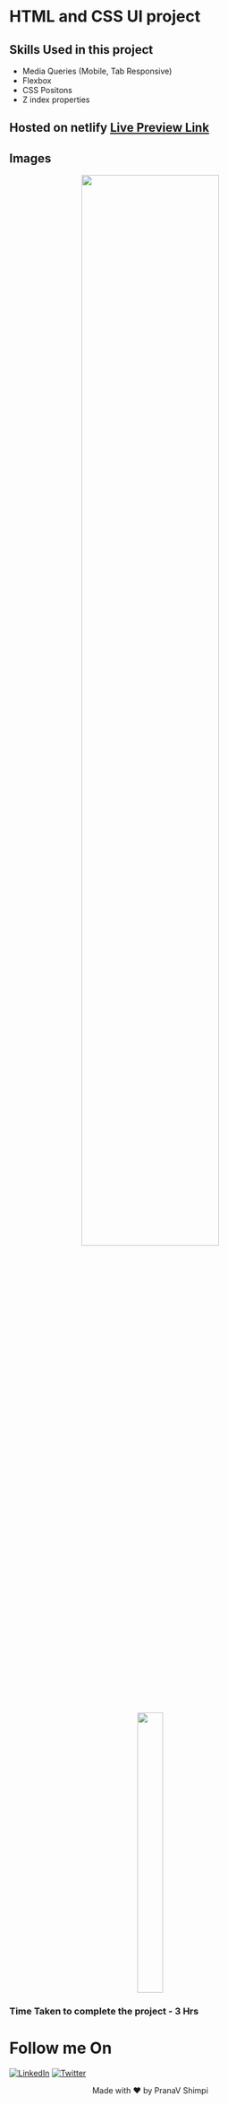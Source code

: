 # HTML and CSS UI project

## Skills Used in this project
- Media Queries (Mobile, Tab Responsive)
- Flexbox
- CSS Positons
- Z index properties


## Hosted on netlify [Live Preview Link](https://ps-css-project-10.netlify.app)

## Images
<p align="center">
  <img width="70%" height="auto"   src="https://user-images.githubusercontent.com/40532644/187018768-b5290e68-14e2-404e-af87-cbf8ea9cb93d.png" />
  </p>
<p align="center">
  <img width="30%" height="500px"   src="https://user-images.githubusercontent.com/40532644/187018771-0e80c550-7aad-435b-823a-a90160767bad.png" />
</p>


### Time Taken to complete the project - 3 Hrs

# Follow me On
[![LinkedIn](https://img.shields.io/static/v1.svg?label=connect&message=@PranaVShimpi&color=grey&logo=linkedin&style=flat&logoColor=white&colorA=blue)](https://www.linkedin.com/in/pranav-shimpi/) 
[![Twitter](https://img.shields.io/static/v1.svg?label=connect&message=@PranaVShimpi&color=grey&logo=twitter&style=flat&logoColor=white&colorA=blue)](https://twitter.com/pranaavshimpi)




<p align="center">
 Made with ❤️ by  PranaV Shimpi
</p>
